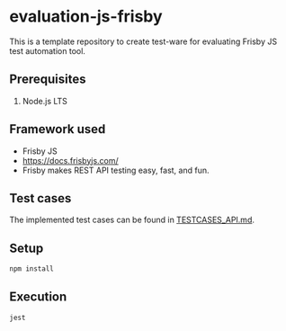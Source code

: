 # evaluation-js-frisby

This is a template repository to create test-ware for evaluating Frisby JS test automation tool.

## Prerequisites

1. Node.js LTS

## Framework used

- Frisby JS
- https://docs.frisbyjs.com/
- Frisby makes REST API testing easy, fast, and fun.

## Test cases

The implemented test cases can be found in [TESTCASES_API.md](TESTCASES_API.md).

## Setup

```bash
npm install
```

## Execution

```bash
jest
```
